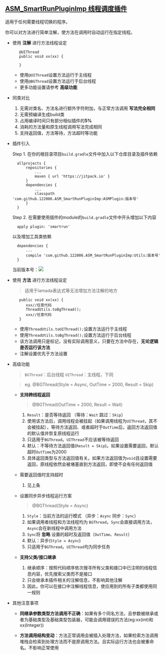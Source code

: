 ## [ASM_SmartRunPluginImp 线程调度插件](src/main/groovy/com/by122006/buildsrc/ASM_SmartRunPluginImp.groovy)

适用于任何需要线程切换的程序。

你可以对方法进行简单注解，使方法在调用时自动运行在指定线程。

* 使用 **注解** 进行方法线程设定

         @UIThread
         public void xx(xx) {

         }
   * 使用`@UIThread`设置方法运行于主线程
   * 使用`@BGThread`设置方法运行于后台线程
   * 更多功能设置请参考 **高级功能**

* 同类对比

    1. 无需对类名、方法名进行额外字符附加，与正常方法调用 **写法完全相同**
    2. 无需预编译生成build类
    3. 占用编译时间只有部分相似插件的**5%**
    4. 消耗的方法量和原生线程调用写法完成相同
    5. 支持返回值，方法等待，方法超时等功能

* 插件引入

    Step 1. 在你的根目录项目`build.gradle`文件中加入以下仓库目录及插件依赖

	    allprojects {
		    repositories {
		    	...
		    	maven { url 'https://jitpack.io' }
		    }
		    dependencies {
		        ...
                classpath 'com.github.122006.ASM_SmartRunPluginImp:ASMPlugin:版本号'
            }
	    }
    Step 2. 在需要使用插件的module的`build.gradle`文件中开头增加以下内容

	    apply plugin: 'smartrun'

    以及增加工具类依赖

	    dependencies {
	        ...
	        compile 'com.github.122006.ASM_SmartRunPluginImp:Utils:版本号'
	    }

    当前版本号：[![](https://jitpack.io/v/122006/ASM_SmartRunPluginImp.svg)](https://jitpack.io/#122006/ASM_SmartRunPluginImp)


* 使用 **方法** 进行方法线程设定

    > 适用于lamada表达式等无法增加方法注解的地方

         public void xx(xx) {
            xxx//任意代码
            ThreadUtils.toBgThread();
            xxx//任意代码
         }
   * 使用`ThreadUtils.toUIThread();`设置方法运行于主线程
   * 使用`ThreadUtils.toBgThread();`设置方法运行于后台线程
   * 该方法调用只是标记，没有实际调用意义，只要在方法中存在，**无论逻辑是否运行该方法**
   * 注解设置优先于方法设置

* 高级功能

    >`BGThread`：后台线程 `UIThread`：主线程，下同

    >eg. @BGThread(Style = Async, OutTime = 2000, Result = Skip)

    * **支持跨线程返回**

        >@BGThread(OutTime = 2000, Result = Wait)

        1. `Result`：是否等待返回 （等待：`Wait` 跳过：`Skip`）
        2. 使用该方法后，调用线程会被挂起（如果调用线程为`UIThread`，其不会被挂起），等待方法返回、或者超时于`OutTime`后，返回方法返回值的默认值并恢复原线程运行
        3. 只适用于`BGThread`。`UIThread`不应该被等待返回
        4. 默认：不等待方法返回值(`Result = Skip`)。如果设置需要返回，默认超时`OutTime`为2000
        5. 具体返回类型与方法返回值有关。如果方法返回值为`void`且设置需要返回，原线程依然会被堵塞直到方法返回，即使不会有任何返回值

    * 需要返回值时支持超时

        1. 见上条

    * 设置同步异步线程运行方案

        >@BGThread(Style = Async)

        1. `Style`：当前方法的运行模式 （异步：`Async` 同步：`Sync`）
        2. 如果调用者线程和方法线程均为 `BGThread`，`Sync`会直接调用方法，`Async`会在新线程中调用方法
        3. `Sync`将 **忽略** 设置的超时及返回值（`OutTime`、`Result`）
        4. 默认：异步(`Style = Async`)
        4. 只适用于`BGThread`。`UIThread`均为同步任务

    * **支持父类/接口继承**

        1. 继承顺序：按照代码顺序依次搜寻所有父类和接口中已注明的线程信息内容，优先搜索父类而不是接口
        2. 只会继承本插件相关的注解信息，不影响其他注解
        3. 因此，你可以在接口中注解线程信息，使应用到的所有子类都使用同一规则

* 其他注意事项

   * **同继承参数类型方法调用不正确**：如果有多个同名方法，且参数被继承或者为基础类型及基础类型包装器，可能会调用错误的方法(eg:xx(int)和xx(Integer))

   * **方法调用结构变动**：方法正常调用会被插入处理方法，如果检索方法调用堆栈会检索到处理方法而不是原调用方法。且实际运行方法也会被重命名。不影响正常使用

